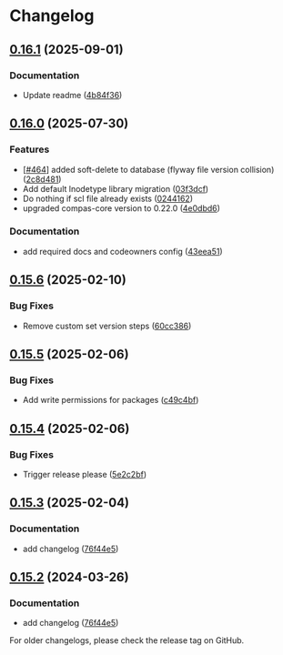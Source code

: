 # Changelog

## [0.16.1](https://github.com/com-pas/compas-scl-data-service/compare/v0.16.0...v0.16.1) (2025-09-01)


### Documentation

* Update readme ([4b84f36](https://github.com/com-pas/compas-scl-data-service/commit/4b84f36e37f9a1d70a89e2930ee7f21dd94a3c19))

## [0.16.0](https://github.com/com-pas/compas-scl-data-service/compare/v0.15.6...v0.16.0) (2025-07-30)


### Features

* [[#464](https://github.com/com-pas/compas-scl-data-service/issues/464)] added soft-delete to database (flyway file version collision) ([2c8d481](https://github.com/com-pas/compas-scl-data-service/commit/2c8d481c199700c7b67701a2b33365d0de2b6a73))
* Add default lnodetype library migration ([03f3dcf](https://github.com/com-pas/compas-scl-data-service/commit/03f3dcff1543150390fd0df7090f9e74bc6552da))
* Do nothing if scl file already exists ([0244162](https://github.com/com-pas/compas-scl-data-service/commit/0244162eccdadeba8da473c360e6184665ab1723))
* upgraded compas-core version to 0.22.0 ([4e0dbd6](https://github.com/com-pas/compas-scl-data-service/commit/4e0dbd61d5b378b4d2a124b0f55b220bc084e5f4))


### Documentation

* add required docs and codeowners config ([43eea51](https://github.com/com-pas/compas-scl-data-service/commit/43eea510827530764d9b81c5db429d31c07d7cf3))

## [0.15.6](https://github.com/com-pas/compas-scl-data-service/compare/v0.15.5...v0.15.6) (2025-02-10)


### Bug Fixes

* Remove custom set version steps ([60cc386](https://github.com/com-pas/compas-scl-data-service/commit/60cc386be4a0fe47dfc00e35c210338fe941c74f))

## [0.15.5](https://github.com/com-pas/compas-scl-data-service/compare/v0.15.4...v0.15.5) (2025-02-06)


### Bug Fixes

* Add write permissions for packages ([c49c4bf](https://github.com/com-pas/compas-scl-data-service/commit/c49c4bf2245dae274409f11f4ac30165e0b6c186))


## [0.15.4](https://github.com/com-pas/compas-scl-data-service/compare/v0.15.3...v0.15.4) (2025-02-06)


### Bug Fixes

* Trigger release please ([5e2c2bf](https://github.com/com-pas/compas-scl-data-service/commit/5e2c2bf8001b73bb1b5ed87d1557528d378e8712))

## [0.15.3](https://github.com/com-pas/compas-scl-data-service/compare/v0.15.2...v0.15.3) (2025-02-04)


### Documentation

* add changelog ([76f44e5](https://github.com/com-pas/compas-scl-data-service/commit/76f44e56466822fe1469448052080fc098eabbe5))

## [0.15.2](https://github.com/com-pas/compas-scl-data-service/compare/compas-scl-data-service-v0.15.1...compas-scl-data-service-v0.15.2) (2024-03-26)


### Documentation

* add changelog ([76f44e5](https://github.com/com-pas/compas-scl-data-service/commit/76f44e56466822fe1469448052080fc098eabbe5))

<!--
SPDX-FileCopyrightText: 2023 Alliander N.V.

SPDX-License-Identifier: Apache-2.0
-->
For older changelogs, please check the release tag on GitHub.
